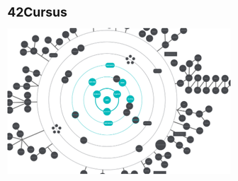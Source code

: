 # 42Cursus
<!--![Common_core](/resources/common_core.png)-->
<img src="/resources/common_core.png"
    width="600"
    height= auto/>
